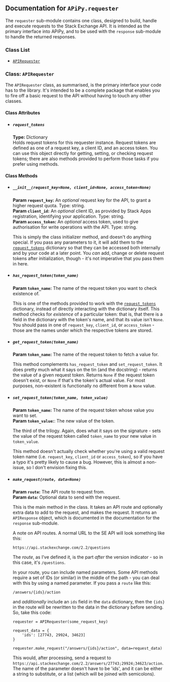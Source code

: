 ## Documentation for `APiPy.requester`

The `requester` sub-module contains one class, designed to build, handle and execute requests to the Stack Exchange API.
It is intended as the primary interface into APiPy, and to be used with the `response` sub-module to handle the 
returned responses.

### Class List
- [`APIRequester`](#class-apirequester)

### Class: `APIRequester`
The `APIRequester` class, as summarised, is the primary interface your code has to the library. It's intended to be a 
complete package that enables you to fire off a basic request to the API without having to touch any other classes.

#### Class Attributes

- ##### `request_tokens`  
  **Type:** Dictionary  
  Holds request tokens for this requester instance. Request tokens are defined as one of a request key, a client ID, and
  an access token. You can use this object directly for getting, setting, or checking request tokens; there are also 
  methods provided to perform those tasks if you prefer using methods.

#### Class Methods
- ##### `__init__(request_key=None, client_id=None, access_token=None)`  
  **Param `request_key`:** An *optional* request key for the API, to grant a higher request quota. Type: string.  
  **Param `client_id`:** An *optional* client ID, as provided by Stack Apps registration, identifying your application.
  Type: string.  
  **Param `access_token`:** An *optional* access token, used to give authorisation for write operations with the API. 
  Type: string.
  
  This is simply the class initializer method, and doesn't do anything special. If you pass any parameters to it, it 
  will add them to the [`request_tokens`](#request_tokens) dictionary so that they can be accessed both internally and 
  by your code at a later point. You *can* add, change or delete request tokens after initialization, though - it's not 
  imperative that you pass them in here.

- ##### `has_request_token(token_name)`  
  **Param `token_name`:** The name of the request token you want to check existence of.
  
  This is one of the methods provided to work with the [`request_tokens`](#request_tokens) dictionary, instead of 
  directly interacting with the dictionary itself. This method checks for *existence* of a particular token: that is, 
  that there is a field in the dictionary with the token's name, and that its value isn't `None`. You should pass in one 
  of `request_key`, `client_id`, or `access_token` - those are the names under which the respective tokens are stored.
  
- ##### `get_request_token(token_name)`  
  **Param `token_name`:** The name of the request token to fetch a value for.
  
  This method complements `has_request_token` and `set_request_token`. It does pretty much what it says on the tin (and 
  the docstring) - returns the value of a given request token. Returns `None` if the request token doesn't exist, or 
  `None` if that's the token's actual value. For most purposes, non-existent is functionally no different from a `None` 
  value.
  
- ##### `set_request_token(token_name, token_value)`  
  **Param `token_name`:** The name of the request token whose value you want to set.  
  **Param `token_value`:**: The new value of the token.
  
  The third of the trilogy. Again, does what it says on the signature - sets the value of the request token called 
  `token_name` to your new value in `token_value`.
  
  This method doesn't actually check whether you're using a valid request token name (i.e. `request_key`, `client_id` or 
  `access_token`), so if you have a typo it's pretty likely to cause a bug. However, this is almost a non-issue, so I 
  don't envision fixing this.
  
- ##### `make_request(route, data=None)`  
  **Param `route`:** The API route to request from.  
  **Param `data`:** Optional data to send with the request.
  
  This is the main method in the class. It takes an API route and optionally extra data to add to the request, and makes 
  the request. It returns an `APIResponse` object, which is documented in the documentation for the `response` 
  sub-module.
  
  A note on API routes. A normal URL to the SE API will look something like this:
  
      https://api.stackexchange.com/2.2/questions
      
  The *route*, as I've defined it, is the part *after* the version indicator - so in this case, it's `/questions`.
  
  In your route, you can include named parameters. Some API methods require a set of IDs (or similar) in the middle of 
  the path - you can deal with this by using a named parameter. If you pass a `route` like this:
  
      /answers/{ids}/action
      
  and *additionally* include an `ids` field in the `data` dictionary, then the `{ids}` in the route will be rewritten 
  to the data in the dictionary before sending. So, take this code:
  
      requester = APIRequester(some_request_key)
      
      request_data = {
          'ids': [27743, 29924, 34623]
      }
      
      requester.make_request("/answers/{ids}/action", data=request_data)
      
  This would, after processing, send a request to `https://api.stackexchange.com/2.2/answers/27743;29924;34623/action`. 
  The name of the parameter doesn't have to be 'ids', and it can be either a string to substitute, or a list (which will 
  be joined with semicolons).